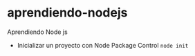 # aprendiendo-nodejs
Aprendiendo Node js

- Inicializar un proyecto con Node Package Control `node init`
